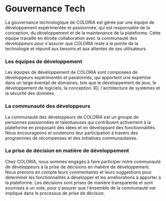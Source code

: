 # Gouvernance Tech

La gouvernance technologique de COLORIA est gérée par une équipe de développement expérimentée et passionnée, qui est responsable de la conception, du développement et de la maintenance de la plateforme. Cette équipe travaille en étroite collaboration avec la communauté des développeurs pour s'assurer que COLORIA reste à la pointe de la technologie et répond aux besoins et aux attentes de ses utilisateurs.

### **Les équipes de développement**

Les équipes de développement de COLORIA sont composées de développeurs expérimentés et passionnés, qui apportent une expertise dans un large éventail de domaines, tels que le développement de jeux, le développement de logiciels, la conception 3D, l'architecture de systèmes et la sécurité des données.

### **La communauté des développeurs**

La communauté des développeurs de COLORIA est un groupe de personnes passionnées et talentueuses qui contribuent activement à la plateforme en proposant des idées et en développant des fonctionnalités. Nous encourageons et soutenons leur participation à travers des programmes de récompenses et des initiatives communautaires.

### **La prise de décision en matière de développement**

Chez COLORIA, nous sommes engagés à faire participer notre communauté de développeurs à la prise de décisions en matière de développement. Nous prenons en compte leurs commentaires et leurs suggestions pour déterminer les fonctionnalités à développer et les améliorations à apporter à la plateforme. Les décisions sont prises de manière transparente et sont soumises à un vote, pour s'assurer que l'ensemble de la communauté est impliqué dans le processus de prise de décision.
